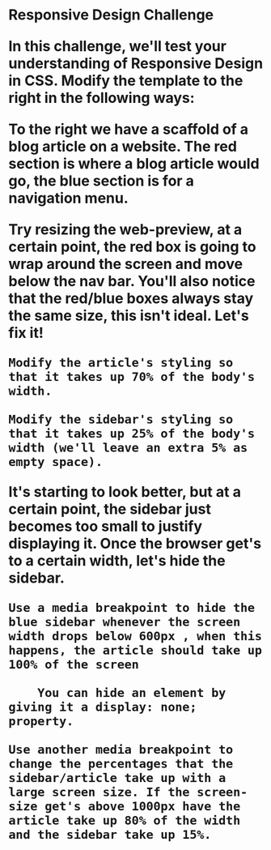 <h1> Responsive Design Challenge

In this challenge, we'll test your understanding of Responsive Design in CSS. Modify the template to the right in the following ways:

To the right we have a scaffold of a blog article on a website. The red section is where a blog article would go, the blue section is for a navigation menu.

Try resizing the web-preview, at a certain point, the red box is going to wrap around the screen and move below the nav bar. You'll also notice that the red/blue boxes always stay the same size, this isn't ideal. Let's fix it!

    Modify the article's styling so that it takes up 70% of the body's width.

    Modify the sidebar's styling so that it takes up 25% of the body's width (we'll leave an extra 5% as empty space).

It's starting to look better, but at a certain point, the sidebar just becomes too small to justify displaying it. Once the browser get's to a certain width, let's hide the sidebar.

    Use a media breakpoint to hide the blue sidebar whenever the screen width drops below 600px , when this happens, the article should take up 100% of the screen

        You can hide an element by giving it a display: none; property.

    Use another media breakpoint to change the percentages that the sidebar/article take up with a large screen size. If the screen-size get's above 1000px have the article take up 80% of the width and the sidebar take up 15%.